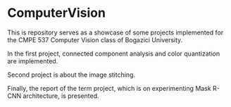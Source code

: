 # ComputerVision
This is repository serves as a showcase of some projects implemented for the CMPE 537 Computer Vision class of Bogazici University.

In the first project, connected component analysis and color quantization are implemented.

Second project is about the image stitching.

Finally, the report of the term project, which is on experimenting Mask R-CNN architecture, is presented. 
